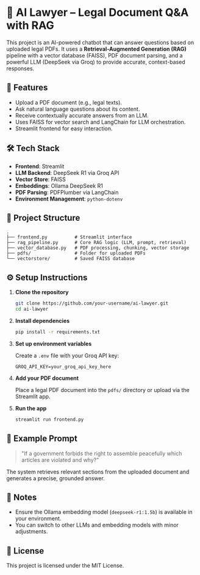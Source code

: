 # 🧠 AI Lawyer – Legal Document Q&A with RAG

This project is an AI-powered chatbot that can answer questions based on uploaded legal PDFs. It uses a **Retrieval-Augmented Generation (RAG)** pipeline with a vector database (FAISS), PDF document parsing, and a powerful LLM (DeepSeek via Groq) to provide accurate, context-based responses.

## 🚀 Features

- Upload a PDF document (e.g., legal texts).
- Ask natural language questions about its content.
- Receive contextually accurate answers from an LLM.
- Uses FAISS for vector search and LangChain for LLM orchestration.
- Streamlit frontend for easy interaction.

## 🛠️ Tech Stack

- **Frontend**: Streamlit  
- **LLM Backend**: DeepSeek R1 via Groq API  
- **Vector Store**: FAISS  
- **Embeddings**: Ollama DeepSeek R1  
- **PDF Parsing**: PDFPlumber via LangChain  
- **Environment Management**: `python-dotenv`

## 📁 Project Structure

```
.
├── frontend.py          # Streamlit interface
├── rag_pipeline.py      # Core RAG logic (LLM, prompt, retrieval)
├── vector_database.py   # PDF processing, chunking, vector storage
├── pdfs/                # Folder for uploaded PDFs
└── vectorstore/         # Saved FAISS database
```

## ⚙️ Setup Instructions

1. **Clone the repository**
   ```bash
   git clone https://github.com/your-username/ai-lawyer.git
   cd ai-lawyer
   ```

2. **Install dependencies**
   ```bash
   pip install -r requirements.txt
   ```

3. **Set up environment variables**

   Create a `.env` file with your Groq API key:
   ```
   GROQ_API_KEY=your_groq_api_key_here
   ```

4. **Add your PDF document**

   Place a legal PDF document into the `pdfs/` directory or upload via the Streamlit app.

5. **Run the app**
   ```bash
   streamlit run frontend.py
   ```

## 🧪 Example Prompt

> "If a government forbids the right to assemble peacefully which articles are violated and why?"

The system retrieves relevant sections from the uploaded document and generates a precise, grounded answer.

## 📌 Notes

- Ensure the Ollama embedding model (`deepseek-r1:1.5b`) is available in your environment.
- You can switch to other LLMs and embedding models with minor adjustments.

## 📃 License

This project is licensed under the MIT License.
